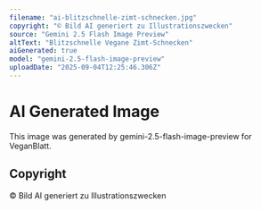 ```yaml
---
filename: "ai-blitzschnelle-zimt-schnecken.jpg"
copyright: "© Bild AI generiert zu Illustrationszwecken"
source: "Gemini 2.5 Flash Image Preview"
altText: "Blitzschnelle Vegane Zimt-Schnecken"
aiGenerated: true
model: "gemini-2.5-flash-image-preview"
uploadDate: "2025-09-04T12:25:46.306Z"
---
```


# AI Generated Image

This image was generated by gemini-2.5-flash-image-preview for VeganBlatt.

## Copyright
© Bild AI generiert zu Illustrationszwecken
